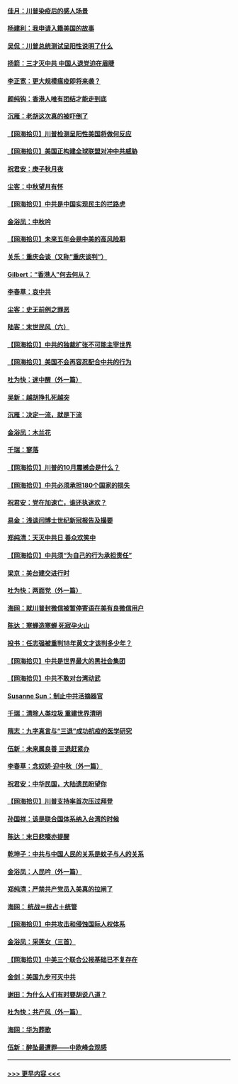 #### [佳月：川普染疫后的感人场景](../pages/nsc993/n12456994.md?t=10071351) 
#### [杨建利：我申请入籍美国的故事](../pages/nsc993/n12455635.md?t=10071351) 
#### [吴侃：川普总统测试呈阳性说明了什么](../pages/nsc993/n12451869.md?t=10071351) 
#### [扬箭：三才灭中共 中国人退党迫在眉睫](../pages/nsc993/n12451842.md?t=10071351) 
#### [李正宽：更大规模瘟疫即将来袭？](../pages/nsc993/n12451455.md?t=10071351) 
#### [颜纯钩：香港人唯有团结才能走到底](../pages/nsc993/n12450870.md?t=10071351) 
#### [沉雁：老胡这次真的被吓倒了](../pages/nsc993/n12449796.md?t=10071351) 
#### [【网海拾贝】川普检测呈阳性美国将做何反应](../pages/nsc993/n12449042.md?t=10071351) 
#### [【网海拾贝】美国正构建全球联盟对冲中共威胁](../pages/nsc993/n12446580.md?t=10071351) 
#### [祝君安：庚子秋月夜](../pages/nsc993/n12445870.md?t=10071351) 
#### [尘客：中秋望月有怀](../pages/nsc993/n12444632.md?t=10071351) 
#### [【网海拾贝】中共是中国实现民主的拦路虎](../pages/nsc993/n12443573.md?t=10071351) 
#### [金浴凤：中秋吟](../pages/nsc993/n12441773.md?t=10071351) 
#### [【网海拾贝】未来五年会是中美的高风险期](../pages/nsc993/n12440760.md?t=10071351) 
#### [关乐：重庆会谈（又称“重庆谈判”）](../pages/nsc993/n12437525.md?t=10071351) 
#### [Gilbert：“香港人”何去何从？](../pages/nsc993/n12435894.md?t=10071351) 
#### [李春草：哀中共](../pages/nsc993/n12435874.md?t=10071351) 
#### [尘客：史无前例之罪恶](../pages/nsc993/n12435762.md?t=10071351) 
#### [陆客：末世民风（六）](../pages/nsc993/n12435354.md?t=10071351) 
#### [【网海拾贝】中共的独裁扩张不可能主宰世界](../pages/nsc993/n12435151.md?t=10071351) 
#### [【网海拾贝】美国不会再容忍配合中共的行为](../pages/nsc993/n12433808.md?t=10071351) 
#### [吐为快：迷中醒（外一篇）](../pages/nsc993/n12433585.md?t=10071351) 
#### [吴新：越胡挣扎死越突](../pages/nsc993/n12433562.md?t=10071351) 
#### [沉雁：决定一流，就是下流](../pages/nsc993/n12432128.md?t=10071351) 
#### [金浴凤：木兰花](../pages/nsc993/n12432124.md?t=10071351) 
#### [千瑞：寥落](../pages/nsc993/n12432071.md?t=10071351) 
#### [【网海拾贝】川普的10月震撼会是什么？](../pages/nsc993/n12431624.md?t=10071351) 
#### [【网海拾贝】中共必须承担180个国家的损失](../pages/nsc993/n12428893.md?t=10071351) 
#### [祝君安：党在加速亡，谁还执迷欢？](../pages/nsc993/n12428652.md?t=10071351) 
#### [易金：浅谈闫博士世纪新冠报告及撮要](../pages/nsc993/n12426822.md?t=10071351) 
#### [郑纯清：天灭中共日 善众欢笑中](../pages/nsc993/n12426784.md?t=10071351) 
#### [【网海拾贝】中共须“为自己的行为承担责任”](../pages/nsc993/n12426067.md?t=10071351) 
#### [梁京：美台建交进行时](../pages/nsc993/n12424066.md?t=10071351) 
#### [吐为快：两面党（外一篇）](../pages/nsc993/n12424043.md?t=10071351) 
#### [海网：就川普封微信被暂停寄语在美有良微信用户](../pages/nsc993/n12424021.md?t=10071351) 
#### [陈达：寒蝉造寒蝉 死寂孕火山](../pages/nsc993/n12423958.md?t=10071351) 
#### [投书：任志强被重判18年黄文才该判多少年？](../pages/nsc993/n12423672.md?t=10071351) 
#### [【网海拾贝】中共是世界最大的黑社会集团](../pages/nsc993/n12423543.md?t=10071351) 
#### [【网海拾贝】中共不敢对台湾动武](../pages/nsc993/n12421418.md?t=10071351) 
#### [Susanne Sun：制止中共活摘器官](../pages/nsc993/n12419654.md?t=10071351) 
#### [千瑞：清除人类垃圾 重建世界清明](../pages/nsc993/n12419414.md?t=10071351) 
#### [隋志：九字真言与“三退”成功抗疫的医学研究](../pages/nsc993/n12419248.md?t=10071351) 
#### [伍新：未来属良善 三退赶紧办](../pages/nsc993/n12418496.md?t=10071351) 
#### [李春草：念奴娇·迎中秋（外一篇）](../pages/nsc993/n12418465.md?t=10071351) 
#### [祝君安：中华民国，大陆遗民盼望你](../pages/nsc993/n12418089.md?t=10071351) 
#### [【网海拾贝】川普支持率首次压过拜登](../pages/nsc993/n12418050.md?t=10071351) 
#### [孙国祥：该是联合国体系纳入台湾的时候](../pages/nsc993/n12417369.md?t=10071351) 
#### [陈达：末日悲嚎亦提醒](../pages/nsc993/n12416736.md?t=10071351) 
#### [乾坤子：中共与中国人民的关系是蚊子与人的关系](../pages/nsc993/n12416632.md?t=10071351) 
#### [金浴凤：人民吟（外一篇）](../pages/nsc993/n12416567.md?t=10071351) 
#### [郑纯清：严禁共产党员入美真的拉闸了](../pages/nsc993/n12416550.md?t=10071351) 
#### [海网： 统战＝统占＋统管](../pages/nsc993/n12416404.md?t=10071351) 
#### [【网海拾贝】中共攻击和侵蚀国际人权体系](../pages/nsc993/n12416250.md?t=10071351) 
#### [金浴凤：采莲女（三首）](../pages/nsc993/n12415517.md?t=10071351) 
#### [【网海拾贝】中美三个联合公报基础已不复存在](../pages/nsc993/n12415054.md?t=10071351) 
#### [金剑：美国九步可灭中共](../pages/nsc993/n12413183.md?t=10071351) 
#### [谢田：为什么人们有时要胡说八道？](../pages/nsc993/n12411861.md?t=10071351) 
#### [吐为快：共产风（外一篇）](../pages/nsc993/n12411761.md?t=10071351) 
#### [海网：华为葬歌](../pages/nsc993/n12410381.md?t=10071351) 
#### [伍新：醉坠最遭罪——中欧峰会观感](../pages/nsc993/n12410364.md?t=10071351) 

----
#### [ >>> 更早内容 <<< ](../indexes/nsc993-earlier.md)
